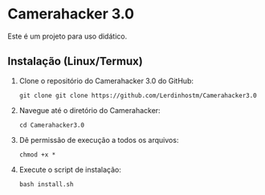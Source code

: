 # Camerahacker 3.0

Este é um projeto para uso didático.

## Instalação (Linux/Termux)

1. Clone o repositório do Camerahacker 3.0 do GitHub:

    ```
    git clone git clone https://github.com/Lerdinhostm/Camerahacker3.0
    ```

2. Navegue até o diretório do Camerahacker:

    ```
    cd Camerahacker3.0
    ```

3. Dê permissão de execução a todos os arquivos:

    ```
    chmod +x *
    ```

4. Execute o script de instalação:

    ```
    bash install.sh
    ```
